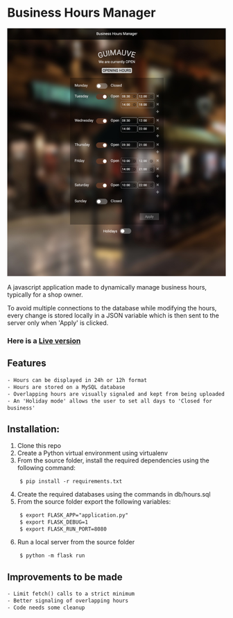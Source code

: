 # Business Hours Manager

![Business Hours Manager](/imgs/screenshot.jpg)

A javascript application made to dynamically manage business hours, typically for a shop owner.

To avoid multiple connections to the database while modifying the hours, every change is stored locally in a JSON variable which is then sent to the server only when 'Apply' is clicked.

### Here is a [Live version](https://guimauveb.com/projects/businessHours)

## Features
    - Hours can be displayed in 24h or 12h format
    - Hours are stored on a MySQL database
    - Overlapping hours are visually signaled and kept from being uploaded
    - An 'Holiday mode' allows the user to set all days to 'Closed for business'


## Installation:

1. Clone this repo
2. Create a Python virtual environment using virtualenv
3. From the source folder, install the required dependencies using the following command:
```
    $ pip install -r requirements.txt
```
4. Create the required databases using the commands in db/hours.sql
5. From the source folder export the following variables:
```
    $ export FLASK_APP="application.py"
    $ export FLASK_DEBUG=1
    $ export FLASK_RUN_PORT=8080
```
6. Run a local server from the source folder
```
    $ python -m flask run
```


## Improvements to be made
    - Limit fetch() calls to a strict minimum
    - Better signaling of overlapping hours
    - Code needs some cleanup


